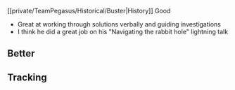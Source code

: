 [[private/TeamPegasus/Historical/Buster|History]]
Good
- Great at working through solutions verbally and guiding investigations
- I think he did a great job on his "Navigating the rabbit hole" lightning talk

Better
- 

Tracking
- 